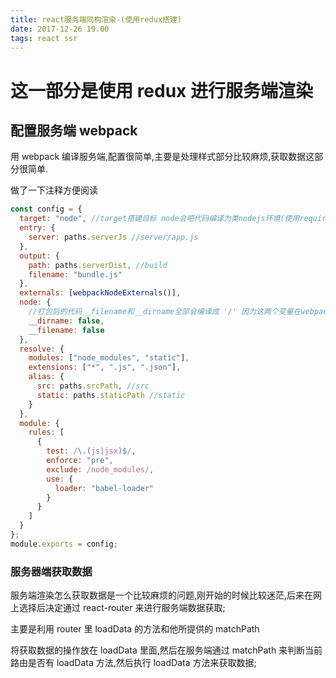 ```yaml
---
title: react服务端同构渲染-(使用redux搭建)
date: 2017-12-26 19.00
tags: react ssr
---
```


# 这一部分是使用 redux 进行服务端渲染

## 配置服务端 webpack

用 webpack 编译服务端,配置很简单,主要是处理样式部分比较麻烦,获取数据这部分很简单.

做了一下注释方便阅读

```js
const config = {
  target: "node", //target搭建目标 node会吧代码编译为类nodejs环境(使用require 而不是其他来加载chunk)
  entry: {
    server: paths.serverJs //server/app.js
  },
  output: {
    path: paths.serverDist, //build
    filename: "bundle.js"
  },
  externals: [webpackNodeExternals()],
  node: {
    //打包后的代码__filename和__dirname全部会编译成 '/' 因为这两个变量在webpack中做了一些自定义处理,所以禁用他们
    __dirname: false,
    __filename: false
  },
  resolve: {
    modules: ["node_modules", "static"],
    extensions: ["*", ".js", ".json"],
    alias: {
      src: paths.srcPath, //src
      static: paths.staticPath //static
    }
  },
  module: {
    rules: [
      {
        test: /\.(js|jsx)$/,
        enforce: "pre",
        exclude: /node_modules/,
        use: {
          loader: "babel-loader"
        }
      }
    ]
  }
};
module.exports = config;
```

### 服务器端获取数据

服务端渲染怎么获取数据是一个比较麻烦的问题,刚开始的时候比较迷茫,后来在网上选择后决定通过 react-router 来进行服务端数据获取;

主要是利用 router 里 loadData 的方法和他所提供的 matchPath

将获取数据的操作放在 loadData 里面,然后在服务端通过 matchPath 来判断当前路由是否有 loadData 方法,然后执行 loadData 方法来获取数据;


